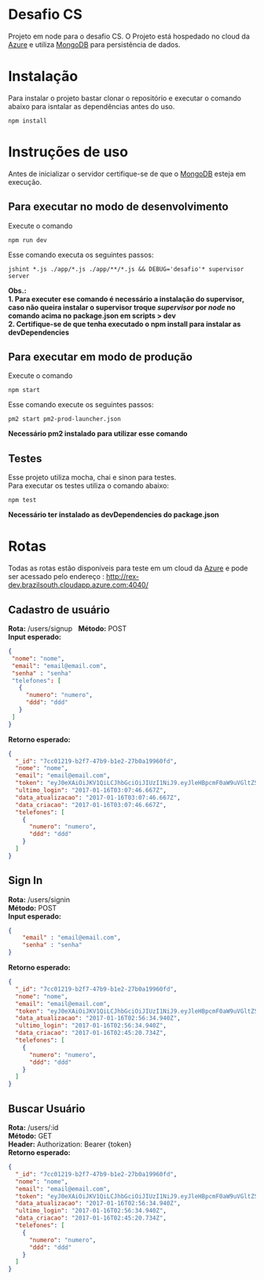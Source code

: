 # Desafio CS
Projeto em node para o desafio CS. O Projeto está hospedado no cloud da [Azure](http://portal.azure.com) e utiliza [MongoDB](https://www.mongodb.com) para persistência de dados.

# Instalação
Para instalar o projeto bastar clonar o repositório e executar o comando abaixo para isntalar as dependências antes do uso.
```
npm install
```

# Instruções de uso
Antes de inicializar o servidor certifique-se de que o [MongoDB](https://www.mongodb.com) esteja em execução.

## Para executar no modo de desenvolvimento
Execute o comando

```
npm run dev
````

Esse comando executa os seguintes passos:

```
jshint *.js ./app/*.js ./app/**/*.js && DEBUG='desafio'* supervisor server
```

**Obs.:  
    1. Para executer ese comando é necessário a instalação do supervisor, caso não queira instalar o supervisor troque _supervisor_ por _node_ no comando acima no package.json em scripts > dev  
    2. Certifique-se de que tenha executado o npm install para instalar as devDependencies**

## Para executar em modo de produção

Execute o comando

```
npm start
```

Esse comando execute os seguintes passos:
```
pm2 start pm2-prod-launcher.json
```

**Necessário pm2 instalado para utilizar esse comando**

## Testes

Esse projeto utiliza mocha, chai e sinon para testes.  
Para executar os testes utiliza o comando abaixo:

```
npm test
```

**Necessário ter instalado as devDependencies do package.json**
# Rotas

 Todas as rotas estão disponíveis para teste em um cloud da [Azure](http://portal.azure.com) e pode ser acessado pelo endereço  : http://rex-dev.brazilsouth.cloudapp.azure.com:4040/

## Cadastro de usuário
 **Rota:** /users/signup  
 **Método:** POST  
 **Input esperado:**  
 ```json
 {
  "nome": "nome",
  "email": "email@email.com",
  "senha" : "senha"
  "telefones": [
    {
      "numero": "numero",
      "ddd": "ddd"
    }
  ]
}
```

**Retorno esperado:**

```json
{
  "_id": "7cc01219-b2f7-47b9-b1e2-27b0a19960fd",
  "nome": "nome",
  "email": "email@email.com",
  "token": "eyJ0eXAiOiJKV1QiLCJhbGciOiJIUzI1NiJ9.eyJleHBpcmF0aW9uVGltZSI6IjIwMTctMDEtMTZUMDQ6MDU6NDkuMTMzWiJ9.tx_j-8cp4JIOvyCLcMniyNWDxxeATYunNuTuz4zx6Cs",
  "ultimo_login": "2017-01-16T03:07:46.667Z",
  "data_atualizacao": "2017-01-16T03:07:46.667Z",
  "data_criacao": "2017-01-16T03:07:46.667Z",
  "telefones": [
    {
      "numero": "numero",
      "ddd": "ddd"
    }
  ]
}
```

## Sign In

**Rota:** /users/signin  
**Método:** POST  
**Input esperado:**  
```json
{
    "email" : "email@email.com",
    "senha" : "senha"
}
```

**Retorno esperado:**  
```json
{
  "_id": "7cc01219-b2f7-47b9-b1e2-27b0a19960fd",
  "nome": "nome",
  "email": "email@email.com",
  "token": "eyJ0eXAiOiJKV1QiLCJhbGciOiJIUzI1NiJ9.eyJleHBpcmF0aW9uVGltZSI6IjIwMTctMDEtMTZUMDM6MjY6MzQuOTQwWiJ9.7PYvSrZqUHce6PNP0x9VLn9Jsymp6kWDtPKeHnns_9Q",
  "data_atualizacao": "2017-01-16T02:56:34.940Z",
  "ultimo_login": "2017-01-16T02:56:34.940Z",
  "data_criacao": "2017-01-16T02:45:20.734Z",
  "telefones": [
    {
      "numero": "numero",
      "ddd": "ddd"
    }
  ]
}
```

## Buscar Usuário

**Rota:** /users/:id  
**Método:** GET  
**Header:**
    Authorization: Bearer {token}    
**Retorno esperado:**
```json
{
  "_id": "7cc01219-b2f7-47b9-b1e2-27b0a19960fd",
  "nome": "nome",
  "email": "email@email.com",
  "token": "eyJ0eXAiOiJKV1QiLCJhbGciOiJIUzI1NiJ9.eyJleHBpcmF0aW9uVGltZSI6IjIwMTctMDEtMTZUMDM6MjY6MzQuOTQwWiJ9.7PYvSrZqUHce6PNP0x9VLn9Jsymp6kWDtPKeHnns_9Q",
  "data_atualizacao": "2017-01-16T02:56:34.940Z",
  "ultimo_login": "2017-01-16T02:56:34.940Z",
  "data_criacao": "2017-01-16T02:45:20.734Z",
  "telefones": [
    {
      "numero": "numero",
      "ddd": "ddd"
    }
  ]
}
```





